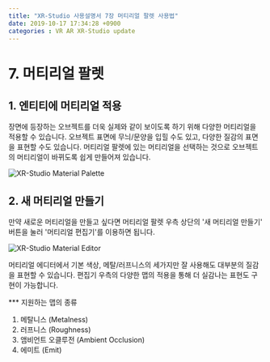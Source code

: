 ```yaml
---
title: "XR-Studio 사용설명서 7장 머티리얼 팔렛 사용법"
date: 2019-10-17 17:34:28 +0900
categories : VR AR XR-Studio update
---
```


# 7. 머티리얼 팔렛

## 1. 엔티티에 머티리얼 적용
장면에 등장하는 오브젝트를 더욱 실제와 같이 보이도록 하기 위해 다양한 머티리얼을 적용할 수 있습니다. 
오브젝트 표면에 무늬/문양을 입힐 수도 있고, 다양한 질감의 표면을 표현할 수도 있습니다. 
머티리얼 팔렛에 있는 머티리얼을 선택하는 것으로 오브젝트의 머티리얼이 바뀌도록 쉽게 만들어져 있습니다.

![XR-Studio Material Palette](https://xr-studio.github.io/resources/2019-10-17/xr-studio-material.png)

## 2. 새 머티리얼 만들기
만약 새로운 머티리얼을 만들고 싶다면 머티리얼 팔렛 우측 상단의 '새 머티리얼 만들기' 버튼을 눌러 '머티리얼 편집기'를 이용하면 됩니다.

![XR-Studio Material Editor](https://xr-studio.github.io/resources/xr-studio-material-editor.png)

머티리얼 에디터에서 기본 색상, 메탈/러프니스의 세가지만 잘 사용해도 대부분의 질감을 표현할 수 있습니다. 
편집기 우측의 다양한 맵의 적용을 통해 더 실감나는 표현도 구현이 가능합니다. 

*** 지원하는 맵의 종류
1. 메탈니스 (Metalness)
2. 러프니스 (Roughness)
3. 앰비언트 오클루전 (Ambient Occlusion)
4. 에미트 (Emit)

